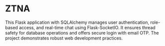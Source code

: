 # ZTNA
This Flask application with SQLAlchemy manages user authentication, role-based access, and real-time chat using Flask-SocketIO. It ensures thread safety for database operations and offers secure login with email OTP. The project demonstrates robust web development practices.
